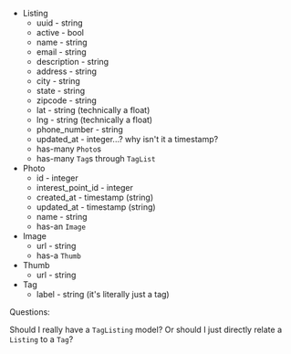 - Listing
  - uuid - string
  - active - bool
  - name - string
  - email - string
  - description - string
  - address - string
  - city - string
  - state - string
  - zipcode - string
  - lat - string (technically a float)
  - lng - string (technically a float)
  - phone_number - string
  - updated_at - integer...? why isn't it a timestamp?
  - has-many `Photo`s
  - has-many `Tag`s through `TagList`
- Photo
  - id - integer
  - interest_point_id - integer
  - created_at - timestamp (string)
  - updated_at - timestamp (string)
  - name - string
  - has-an `Image`
- Image
  - url - string
  - has-a `Thumb`
- Thumb
  - url - string
- Tag
  - label - string (it's literally just a tag)

Questions:

Should I really have a `TagListing` model? Or should I just directly relate a `Listing` to a `Tag`?
